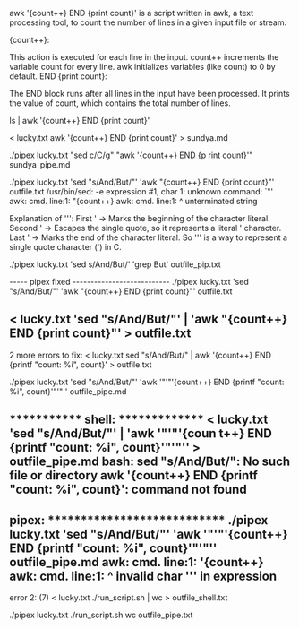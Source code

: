 awk '{count++} END {print count}'
is a script written in awk, a text processing tool, to count the number of lines in a given input file or stream.

{count++}:

This action is executed for each line in the input.
count++ increments the variable count for every line.
awk initializes variables (like count) to 0 by default.
END {print count}:

The END block runs after all lines in the input have been processed.
It prints the value of count, which contains the total number of lines.

ls | awk '{count++} END {print count}'

< lucky.txt awk '{count++} END {print count}' > sundya.md

./pipex lucky.txt "sed c/C/g" "awk '{count++} END {p
rint count}'" sundya_pipe.md

./pipex lucky.txt 'sed "s/And/But/"' 'awk "{count++} END {print count}"' outfile.txt
/usr/bin/sed: -e expression #1, char 1: unknown command: `"'
awk: cmd. line:1: "{count++}
awk: cmd. line:1: ^ unterminated string


Explanation of '\'':
First ' → Marks the beginning of the character literal.
Second \' → Escapes the single quote, so it represents a literal ' character.
Last ' → Marks the end of the character literal.
So '\'' is a way to represent a single quote character (') in C.

./pipex lucky.txt 'sed s/And/But/' 'grep But' outfile_pip.txt

----- pipex fixed ---------------------------
./pipex lucky.txt 'sed "s/And/But/"' 'awk "{count++} END {print count}"' outfile.txt

< lucky.txt 'sed "s/And/But/"' | 'awk "{count++} END {print count}"' > outfile.txt
----------------------------------------------------------

2 more errors to fix:
< lucky.txt sed "s/And/But/" | awk '{count++} END {printf "count: %i", count}' > outfile.txt

./pipex lucky.txt 'sed "s/And/But/"' 'awk '"'"'{count++} END {printf "count: %i", count}'"'"'' outfile_pipe.md

*********** shell: *************
 < lucky.txt 'sed "s/And/But/"' | 'awk '"'"'{coun
t++} END {printf "count: %i", count}'"'"'' > outfile_pipe.md
bash: sed "s/And/But/": No such file or directory
awk '{count++} END {printf "count: %i", count}': command not found
-----------------------
pipex: ***************************
./pipex lucky.txt 'sed "s/And/But/"' 'awk '"'"'{count++} END {printf "count: %i", count}'"'"'' outfile_pipe.md
awk: cmd. line:1: '{count++}
awk: cmd. line:1: ^ invalid char ''' in expression
-------------------------------

error 2:
(7)
< lucky.txt ./run_script.sh | wc > outfile_shell.txt

./pipex lucky.txt ./run_script.sh wc outfile_pipe.txt
